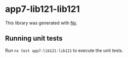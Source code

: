 # app7-lib121-lib121

This library was generated with [Nx](https://nx.dev).

## Running unit tests

Run `nx test app7-lib121-lib121` to execute the unit tests.
